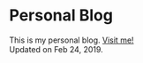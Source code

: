 Personal Blog
================
This is my personal blog. [Visit me!](https://stlong0521.github.io)
<br />
Updated on Feb 24, 2019.
